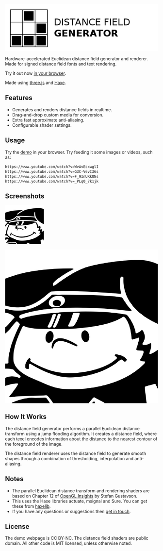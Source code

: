 ![Project logo](screenshots/webgl_distance_fields_logo.png?raw=true "WebGL Distance Fields Logo")

Hardware-accelerated Euclidean distance field generator and renderer. Made for signed distance field fonts and text rendering.

Try it out now [in your browser](http://www.samcodes.co.uk/project/webgl-distance-fields/).

Made using [three.js](http://threejs.org/) and [Haxe](http://haxe.org/).

## Features ##
* Generates and renders distance fields in realtime.
* Drag-and-drop custom media for conversion.
* Extra fast approximate anti-aliasing.
* Configurable shader settings.

## Usage ##

Try the [demo](http://www.samcodes.co.uk/project/webgl-distance-fields/) in your browser. Try feeding it some images or videos, such as:

```
https://www.youtube.com/watch?v=WvAvEcxwglI
https://www.youtube.com/watch?v=G3C-VevI36s
https://www.youtube.com/watch?v=F_9InURkQNs
https://www.youtube.com/watch?v=_PLq0_7k1jk
```

## Screenshots ##

![Screenshot](screenshots/screenshot1.png?raw=true "WebGL Distance Fields Screenshot 1")

![Screenshot](screenshots/screenshot2.png?raw=true "WebGL Distance Fields Screenshot 2")

## How It Works ##

The distance field generator performs a parallel Euclidean distance transform using a jump flooding algorithm. It creates a distance field, where each texel encodes information about the distance to the nearest contour of the foreground of the image.

The distance field renderer uses the distance field to generate smooth shapes through a combination of thresholding, interpolation and anti-aliasing.

## Notes ##
* The parallel Euclidean distance transform and rendering shaders are based on Chapter 12 of [OpenGL Insights](http://openglinsights.com/) by Stefan Gustavson.
* This uses the Haxe libraries actuate, msignal and Sure. You can get these from [haxelib](http://lib.haxe.org/).
* If you have any questions or suggestions then [get in touch](http://samcodes.co.uk/contact).

## License ##
The demo webpage is CC BY-NC. The distance field shaders are public domain. All other code is MIT licensed, unless otherwise noted.